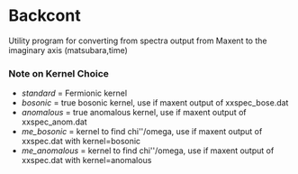 Backcont
========
Utility program for converting from spectra output from Maxent to the imaginary axis (matsubara,time)

### Note on Kernel Choice
- _standard_ = Fermionic kernel
- _bosonic_ = true bosonic kernel, use if maxent output of xxspec_bose.dat
- _anomalous_ = true anomalous kernel, use if maxent output of xxspec_anom.dat
- _me_bosonic_ = kernel to find chi''/omega, use if maxent output of xxspec.dat with kernel=bosonic
- _me_anomalous_ = kernel to find chi''/omega, use if maxent output of xxspec.dat with kernel=anomalous
